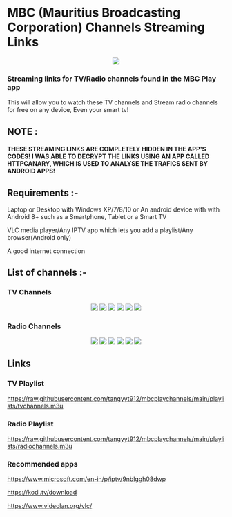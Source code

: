 # MBC (Mauritius Broadcasting Corporation) Channels Streaming Links
<p align="center">
  <img src="https://github.com/tangyyt912/mbcplaychannels/blob/main/logos/mbc.png">
</p>

### Streaming links for TV/Radio channels found in the MBC Play app


This will allow you to watch these TV channels and Stream radio channels for free on any device, Even your smart tv!

## NOTE : 
#### THESE STREAMING LINKS ARE COMPLETELY HIDDEN IN THE APP'S CODES! I WAS ABLE TO DECRYPT THE LINKS USING AN APP CALLED HTTPCANARY, WHICH IS USED TO ANALYSE THE TRAFICS SENT BY ANDROID APPS!

## Requirements :-

Laptop or Desktop with Windows XP/7/8/10 or An android device with with Android 8+ such as a Smartphone, Tablet or a Smart TV

VLC media player/Any IPTV app which lets you add a playlist/Any browser(Android only)

A good internet connection

## List of channels :-

### TV Channels

<p align="center">
<img src="https://github.com/tangyyt912/mbcplaychannels/blob/main/logos/tvchannels/mbc1_2.png" class="center">
<img src="https://github.com/tangyyt912/mbcplaychannels/blob/main/logos/tvchannels/mbc2_0.png" class="center">
<img src="https://github.com/tangyyt912/mbcplaychannels/blob/main/logos/tvchannels/mbc3_0.png" class="center">
<img src="https://github.com/tangyyt912/mbcplaychannels/blob/main/logos/tvchannels/BTV-logo.png" class="center">
<img src="https://github.com/tangyyt912/mbcplaychannels/blob/main/logos/tvchannels/cinetvlogo.png" class="center">
<img src="https://github.com/tangyyt912/mbcplaychannels/blob/main/logos/tvchannels/ys-logo.png" class="center">
</p>

### Radio Channels
<p align="center">
<img src="https://github.com/tangyyt912/mbcplaychannels/blob/main/logos/radiochannels/best_fm_live_100.png" class="center">
<img src="https://github.com/tangyyt912/mbcplaychannels/blob/main/logos/radiochannels/kool_fm_100.png" class="center">
<img src="https://github.com/tangyyt912/mbcplaychannels/blob/main/logos/radiochannels/nrj_logo.png" class="center">
<img src="https://github.com/tangyyt912/mbcplaychannels/blob/main/logos/radiochannels/radio_maurice_100.png" class="center">
<img src="https://github.com/tangyyt912/mbcplaychannels/blob/main/logos/radiochannels/rodfm_logo_white.png" class="center">
<img src="https://github.com/tangyyt912/mbcplaychannels/blob/main/logos/radiochannels/taal_fm_100.png" class="center">
</p>

## Links

### TV Playlist
https://raw.githubusercontent.com/tangyyt912/mbcplaychannels/main/playlists/tvchannels.m3u

### Radio Playlist

https://raw.githubusercontent.com/tangyyt912/mbcplaychannels/main/playlists/radiochannels.m3u

### Recommended apps

https://www.microsoft.com/en-in/p/iptv/9nblggh08dwp

https://kodi.tv/download

https://www.videolan.org/vlc/

